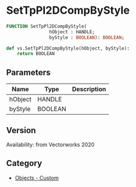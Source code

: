 # SetTpPl2DCompByStyle

```pascal
FUNCTION SetTpPl2DCompByStyle(
				hObject : HANDLE;
				byStyle : BOOLEAN): BOOLEAN;
```

```python
def vs.SetTpPl2DCompByStyle(hObject, byStyle):
    return BOOLEAN
```

## Parameters
|Name|Type|Description|
|---|---|---|
|hObject|HANDLE|   |
|byStyle|BOOLEAN|   |

## Version
Availability: from Vectorworks 2020

## Category
* [Objects - Custom](../Categories/Objects%20-%20Custom.md)
